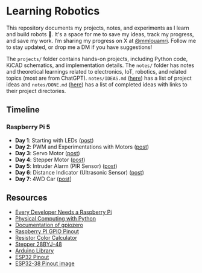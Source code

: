 # Learning Robotics
This repository documents my projects, notes, and experiments as I learn and build robots 🤖. It's a space for me to save my ideas, track my progress, and save my work. I’m sharing my progress on X at [@mmlouamri](https://x.com/mmlouamri). Follow me to stay updated, or drop me a DM if you have suggestions!

The `projects/` folder contains hands-on projects, including Python code, KiCAD schematics, and implementation details. The `notes/` folder has notes and theoretical learnings related to electronics, IoT, robotics, and related topics (most are from ChatGPT). `notes/IDEAS.md` ([here](notes/IDEAS.md)) has a list of project ideas and `notes/DONE.md` ([here](notes/IDEAS.md)) has a list of completed ideas with links to their project directories.

## Timeline
### Raspberry Pi 5
- **Day 1**: Starting with LEDs ([post](https://x.com/mmlouamri/status/1857910207000514806))
- **Day 2**: PWM and Experimentations with Motors ([post](https://x.com/mmlouamri/status/1859521579547275525))
- **Day 3**: Servo Motor ([post](https://x.com/mmlouamri/status/1862227418192163267))
- **Day 4**: Stepper Motor ([post](https://x.com/mmlouamri/status/1863272644549787891))
- **Day 5**: Intruder Alarm (PIR Sensor) ([post](https://x.com/mmlouamri/status/1876199659712172424))
- **Day 6**: Distance Indicator (Ultrasonic Sensor) ([post](https://x.com/mmlouamri/status/1876668248973811996))
- **Day 7**: 4WD Car ([post](https://x.com/mmlouamri/status/1878161885268193290)]

## Resources
- [Every Developer Needs a Raspberry Pi](https://www.youtube.com/watch?v=Vp4glSVPT8o)
- [Physical Computing with Python](https://projects.raspberrypi.org/en/projects/physical-computing/0)
- [Documentation of gpiozero](https://gpiozero.readthedocs.io/en/latest/)
- [Raspberry PI GPIO Pinout](https://pinout.xyz/)
- [Resistor Color Calculator](https://www.digikey.com/en/resources/conversion-calculators/conversion-calculator-resistor-color-code)
- [Stepper 28BYJ-48](https://lastminuteengineers.com/28byj48-stepper-motor-arduino-tutorial/)
- [Arduino Library](https://github.com/arduino-libraries)
- [ESP32 Pinout](https://www.studiopieters.nl/esp32-pinout/)
- [ESP32-38 Pinout image](https://raw.githubusercontent.com/AchimPieters/esp32-homekit-camera/master/Images/ESP32-38%20PIN-DEVBOARD.png)
